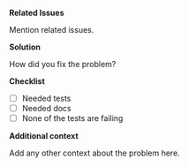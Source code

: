 **Related Issues**

Mention related issues.

**Solution**

How did you fix the problem?

**Checklist**

  - [ ] Needed tests
  - [ ] Needed docs
  - [ ] None of the tests are failing

**Additional context**

Add any other context about the problem here.
